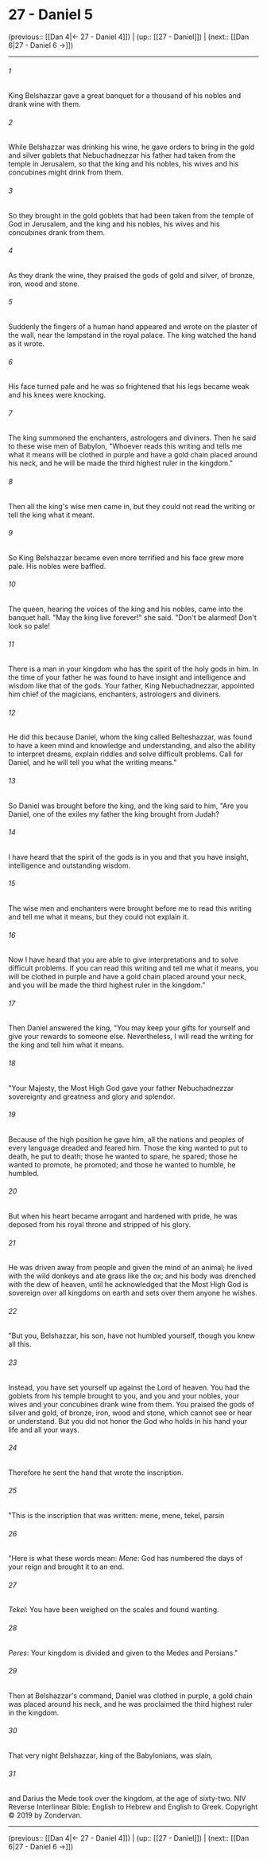 # 27 - Daniel 5

(previous:: [[Dan 4|← 27 - Daniel 4]]) | (up:: [[27 - Daniel]]) | (next:: [[Dan 6|27 - Daniel 6 →]])

***


###### 1 
King Belshazzar gave a great banquet for a thousand of his nobles and drank wine with them. 

###### 2 
While Belshazzar was drinking his wine, he gave orders to bring in the gold and silver goblets that Nebuchadnezzar his father had taken from the temple in Jerusalem, so that the king and his nobles, his wives and his concubines might drink from them. 

###### 3 
So they brought in the gold goblets that had been taken from the temple of God in Jerusalem, and the king and his nobles, his wives and his concubines drank from them. 

###### 4 
As they drank the wine, they praised the gods of gold and silver, of bronze, iron, wood and stone. 

###### 5 
Suddenly the fingers of a human hand appeared and wrote on the plaster of the wall, near the lampstand in the royal palace. The king watched the hand as it wrote. 

###### 6 
His face turned pale and he was so frightened that his legs became weak and his knees were knocking. 

###### 7 
The king summoned the enchanters, astrologers and diviners. Then he said to these wise men of Babylon, "Whoever reads this writing and tells me what it means will be clothed in purple and have a gold chain placed around his neck, and he will be made the third highest ruler in the kingdom." 

###### 8 
Then all the king's wise men came in, but they could not read the writing or tell the king what it meant. 

###### 9 
So King Belshazzar became even more terrified and his face grew more pale. His nobles were baffled. 

###### 10 
The queen, hearing the voices of the king and his nobles, came into the banquet hall. "May the king live forever!" she said. "Don't be alarmed! Don't look so pale! 

###### 11 
There is a man in your kingdom who has the spirit of the holy gods in him. In the time of your father he was found to have insight and intelligence and wisdom like that of the gods. Your father, King Nebuchadnezzar, appointed him chief of the magicians, enchanters, astrologers and diviners. 

###### 12 
He did this because Daniel, whom the king called Belteshazzar, was found to have a keen mind and knowledge and understanding, and also the ability to interpret dreams, explain riddles and solve difficult problems. Call for Daniel, and he will tell you what the writing means." 

###### 13 
So Daniel was brought before the king, and the king said to him, "Are you Daniel, one of the exiles my father the king brought from Judah? 

###### 14 
I have heard that the spirit of the gods is in you and that you have insight, intelligence and outstanding wisdom. 

###### 15 
The wise men and enchanters were brought before me to read this writing and tell me what it means, but they could not explain it. 

###### 16 
Now I have heard that you are able to give interpretations and to solve difficult problems. If you can read this writing and tell me what it means, you will be clothed in purple and have a gold chain placed around your neck, and you will be made the third highest ruler in the kingdom." 

###### 17 
Then Daniel answered the king, "You may keep your gifts for yourself and give your rewards to someone else. Nevertheless, I will read the writing for the king and tell him what it means. 

###### 18 
"Your Majesty, the Most High God gave your father Nebuchadnezzar sovereignty and greatness and glory and splendor. 

###### 19 
Because of the high position he gave him, all the nations and peoples of every language dreaded and feared him. Those the king wanted to put to death, he put to death; those he wanted to spare, he spared; those he wanted to promote, he promoted; and those he wanted to humble, he humbled. 

###### 20 
But when his heart became arrogant and hardened with pride, he was deposed from his royal throne and stripped of his glory. 

###### 21 
He was driven away from people and given the mind of an animal; he lived with the wild donkeys and ate grass like the ox; and his body was drenched with the dew of heaven, until he acknowledged that the Most High God is sovereign over all kingdoms on earth and sets over them anyone he wishes. 

###### 22 
"But you, Belshazzar, his son, have not humbled yourself, though you knew all this. 

###### 23 
Instead, you have set yourself up against the Lord of heaven. You had the goblets from his temple brought to you, and you and your nobles, your wives and your concubines drank wine from them. You praised the gods of silver and gold, of bronze, iron, wood and stone, which cannot see or hear or understand. But you did not honor the God who holds in his hand your life and all your ways. 

###### 24 
Therefore he sent the hand that wrote the inscription. 

###### 25 
"This is the inscription that was written: mene, mene, tekel, parsin 

###### 26 
"Here is what these words mean: _Mene_: God has numbered the days of your reign and brought it to an end. 

###### 27 
_Tekel_: You have been weighed on the scales and found wanting. 

###### 28 
_Peres_: Your kingdom is divided and given to the Medes and Persians." 

###### 29 
Then at Belshazzar's command, Daniel was clothed in purple, a gold chain was placed around his neck, and he was proclaimed the third highest ruler in the kingdom. 

###### 30 
That very night Belshazzar, king of the Babylonians, was slain, 

###### 31 
and Darius the Mede took over the kingdom, at the age of sixty-two. NIV Reverse Interlinear Bible: English to Hebrew and English to Greek. Copyright © 2019 by Zondervan.

***

(previous:: [[Dan 4|← 27 - Daniel 4]]) | (up:: [[27 - Daniel]]) | (next:: [[Dan 6|27 - Daniel 6 →]])
